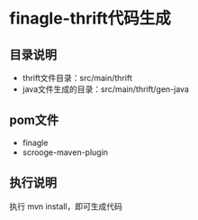 # finagle-thrift代码生成

## 目录说明

- thrift文件目录：src/main/thrift
- java文件生成的目录：src/main/thrift/gen-java

## pom文件

- finagle
- scrooge-maven-plugin

## 执行说明

执行 mvn install，即可生成代码